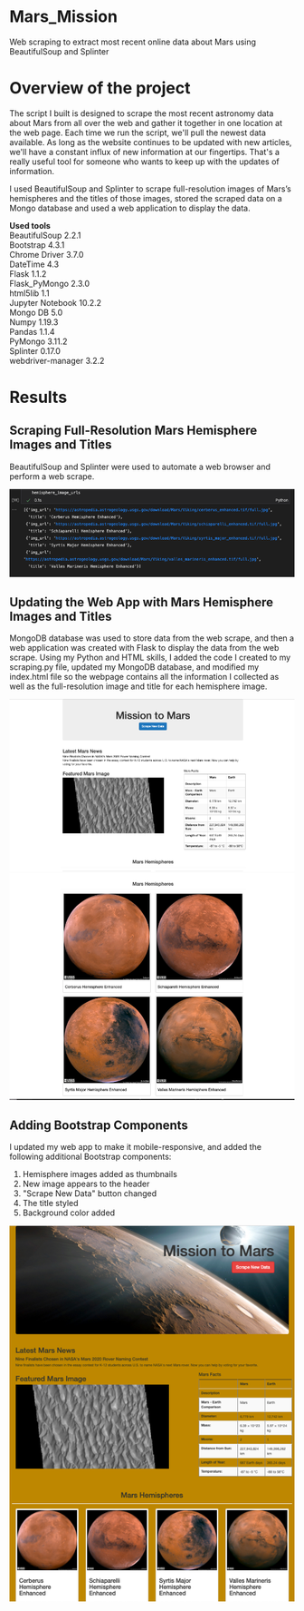 # Mars_Mission
Web scraping to extract most recent online data about Mars using BeautifulSoup and Splinter

# Overview of the project

The script I built is designed to scrape the most recent astronomy data about Mars from all over the web and gather it together in one location at the web page. Each time we run the script, we'll pull the newest data available. As long as the website continues to be updated with new articles, we'll have a constant influx of new information at our fingertips. That's a really useful tool for someone who wants to keep up with the updates of information. 

I used BeautifulSoup and Splinter to scrape full-resolution images of Mars’s hemispheres and the titles of those images, stored the scraped data on a Mongo database and used a web application to display the data. 

**Used tools**  
BeautifulSoup 2.2.1    
Bootstrap 4.3.1    
Chrome Driver 3.7.0    
DateTime 4.3   
Flask 1.1.2    
Flask_PyMongo 2.3.0   
html5lib 1.1    
Jupyter Notebook 10.2.2    
Mongo DB 5.0   
Numpy 1.19.3    
Pandas 1.1.4    
PyMongo 3.11.2    
Splinter 0.17.0    
webdriver-manager 3.2.2     

# Results

## Scraping Full-Resolution Mars Hemisphere Images and Titles

BeautifulSoup and Splinter were used to automate a web browser and perform a web scrape.

![img1.png](/images/img1.png) 

## Updating the Web App with Mars Hemisphere Images and Titles

MongoDB database was used to store data from the web scrape, and then a web application was created with Flask to display the data from the web scrape.
Using my Python and HTML skills, I added the code I created to my scraping.py file, updated my MongoDB database, and modified my index.html file so the webpage contains all the information I collected as well as the full-resolution image and title for each hemisphere image.

![img3.png](/images/img3.png) 
![img2.png](/images/img2.png) 


## Adding Bootstrap Components

I updated my web app to make it mobile-responsive, and added the following additional Bootstrap components: 

1. Hemisphere images added as thumbnails
2. New image appears to the header
3. "Scrape New Data" button changed
4. The title styled
5. Background color added

![img4.png](/images/img4.png)
